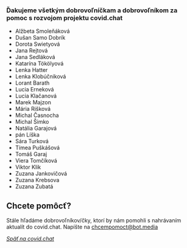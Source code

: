 ### Ďakujeme všetkým dobrovoľníčkam a dobrovoľníkom za pomoc s rozvojom projektu covid.chat

- Alžbeta Smoleňáková
- Dušan Samo Dobrík
- Dorota Swietyová
- Jana Rejtová
- Jana Sedláková
- Katarína Tökölyová
- Lenka Hatter
- Lenka Klobúčniková
- Lorant Barath
- Lucia Erneková
- Lucia Klačanová
- Marek Majzon
- Mária Rišková 
- Michal Časnocha
- Michal Šimko
- Natália Garajová
- pán Líška
- Sára Turková
- Tímea Puškášová
- Tomáš Garaj
- Viera Tomčíková
- Viktor Klik
- Zuzana Jankovičová
- Zuzana Krebsova
- Zuzana Zubatá

## Chcete pomôcť?

Stále hľadáme dobrovoľníkov/čky, ktorí by nám pomohli s nahrávaním aktualít do covid.chat. 
Napíšte na [chcempomoct@bot.media](mailto:chcempomoct@bot.media)

[_Späť na covid.chat_](https://covid.chat)
